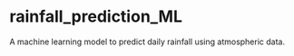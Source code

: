 # rainfall_prediction_ML
A machine learning model to predict daily rainfall using atmospheric data.
